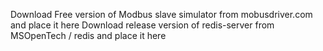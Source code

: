 Download Free version of Modbus slave simulator from mobusdriver.com and place it here
Download release version of redis-server from MSOpenTech / redis  and place it here

